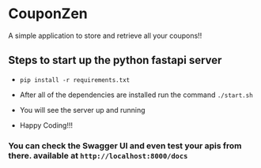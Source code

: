 # CouponZen

A simple application to store and retrieve all your coupons!!

## Steps to start up the python fastapi server
 - ```pip install -r requirements.txt```
 - After all of the dependencies are installed run the command ```./start.sh```

 - You will see the server up and running

 - Happy Coding!!!

### You can check the Swagger UI and even test your apis from there. available at ```http://localhost:8000/docs``` 

